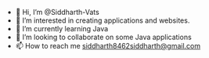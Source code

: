 - 👋 Hi, I’m @Siddharth-Vats
- 👀 I’m interested in creating applications and websites.
- 🌱 I’m currently learning Java
- 💞️ I’m looking to collaborate on some Java applications
- 📫 How to reach me siddharth8462siddharth@gmail.com

<!---
Siddharth-Vats/Siddharth-Vats is a ✨ special ✨ repository because its `README.md` (this file) appears on your GitHub profile.
You can click the Preview link to take a look at your changes.
--->
